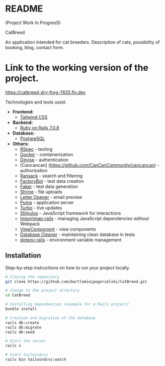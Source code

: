 # README

(Project Work In ProgresS)

CatBreed

An application intended for cat breeders. Description of cats, possibility of booking, blog, contact form.

# Link to the working version of the project.
https://catbreed-dry-frog-7835.fly.dev

Technologies and tools used:

- **Frontend:**
  - [Tailwind CSS](https://tailwindcss.com/)
- **Backend:**
  - [Ruby on Rails 7.0.8](https://rubyonrails.org/)
- **Database:**
  - [PostgreSQL](https://www.postgresql.org/)
- **Others:**
  - [RSpec](https://rspec.info/) - testing
  - [Docker](https://www.docker.com/) - containerization
  - [Devise](https://github.com/heartcombo/devise) - authentication
  - [Cancancan] (https://github.com/CanCanCommunity/cancancan) - authorization
  - [Ransack](https://github.com/activerecord-hackery/ransack) - search and filtering
  - [FactoryBot](https://github.com/thoughtbot/factory_bot) - test data creation
  - [Faker](https://github.com/faker-ruby/faker) - test data generation
  - [Shrine](https://shrinerb.com/) - file uploads
  - [Letter Opener](https://github.com/ryanb/letter_opener) - email preview
  - [Puma](https://puma.io/) - application server
  - [Turbo](https://github.com/hotwired/turbo-rails) - live updates
  - [Stimulus](https://stimulus.hotwired.dev/) - JavaScript framework for interactions
  - [Importmap-rails](https://github.com/rails/importmap-rails) - managing JavaScript dependencies without Webpack
  - [ViewComponent](https://github.com/github/view_component) - view components
  - [Database Cleaner](https://github.com/DatabaseCleaner/database_cleaner) - maintaining clean database in tests
  - [dotenv-rails](https://github.com/bkeepers/dotenv) - environment variable management


## Installation

Step-by-step instructions on how to run your project locally.

```bash
# Cloning the repository
git clone https://github.com/bartlomiejpogorzelski/CatBreed.git

# Change to the project directory
cd CatBreed

# Installing dependencies (example for a Rails project)
bundle install

# Creation and migration of the database
rails db:create
rails db:migrate
rails db:seed

# Start the server
rails s

# Start tailwindcss
rails bin tailwindcss:watch
